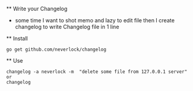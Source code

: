 ** Write your Changelog

* some time I want to shot memo and lazy to edit file then I create changelog to write Changelog file in 1 line

** Install

```
go get github.com/neverlock/changelog
```

** Use

```
changelog -a neverlock -m  "delete some file from 127.0.0.1 server"
or 
changelog
```
